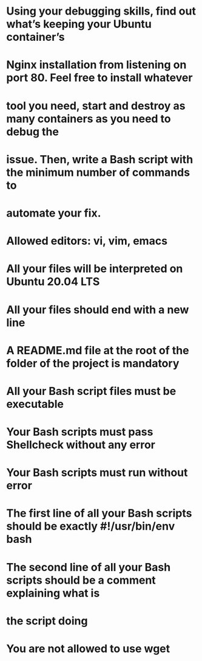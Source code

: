 # Using your debugging skills, find out what’s keeping your Ubuntu container’s
# Nginx installation from listening on port 80. Feel free to install whatever
# tool you need, start and destroy as many containers as you need to debug the
# issue. Then, write a Bash script with the minimum number of commands to
# automate your fix.
# 
# Allowed editors: vi, vim, emacs
# All your files will be interpreted on Ubuntu 20.04 LTS
# All your files should end with a new line
# A README.md file at the root of the folder of the project is mandatory
# All your Bash script files must be executable
# Your Bash scripts must pass Shellcheck without any error
# Your Bash scripts must run without error
# The first line of all your Bash scripts should be exactly #!/usr/bin/env bash
# The second line of all your Bash scripts should be a comment explaining what is
# the script doing
# You are not allowed to use wget
